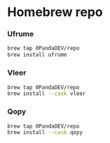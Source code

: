 # Homebrew repo

### Ufrume
```zsh
brew tap 0PandaDEV/repo
brew install ufrume
```

### Vleer
```zsh
brew tap 0PandaDEV/repo
brew install --cask vleer
```

### Qopy
```zsh
brew tap 0PandaDEV/repo
brew install --cask qopy
```
